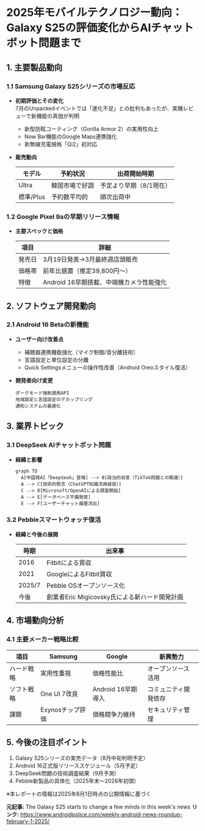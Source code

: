 

# 2025年モバイルテクノロジー動向：Galaxy S25の評価変化からAIチャットボット問題まで

## 1. 主要製品動向
### 1.1 Samsung Galaxy S25シリーズの市場反応
- **初期評価とその変化**  
  7月のUnpackedイベントでは「進化不足」との批判もあったが、実機レビューで新機能の真価が判明
  - 新型防眩コーティング（Gorilla Armor 2）の実用性向上
  - Now Bar機能のGoogle Maps連携強化
  - 新無線充電規格「Qi2」初対応

- **販売動向**  

  | モデル | 予約状況 | 出荷開始時期 |
  |---|---|--|
  | Ultra | 韓国市場で好調 | 予定より早期（8/1現在） |
  | 標準/Plus | 予約数平均的 | 順次出荷中 |

### 1.2 Google Pixel 9aの早期リリース情報
- **主要スペックと価格**  

  | 項目 | 詳細 |
  |---|---|
  | 発売日 | 3月19日発表→3月最終週店頭販売 |
  | 価格帯 | 前年比据置（推定39,800円～） |
  | 特徴 | Android 16早期搭載、中端機カメラ性能強化 |

## 2. ソフトウェア開発動向
### 2.1 Android 16 Betaの新機能
- **ユーザー向け改善点**  
  - 補聴器連携機能強化（マイク制御/音分離技術）
  - 言語設定と単位設定の分離
  - Quick Settingsメニューの操作性改善（Android Oreoスタイル復活）

- **開発者向け変更**  
  ```plaintext
  ダークモード強制適用API
  地域設定と言語設定のデカップリング
  通知システムの最適化
  ```

## 3. 業界トピック
### 3.1 DeepSeek AIチャットボット問題
- **経緯と影響**  
  ```mermaid
  graph TD
    A[中国発AI「DeepSeek」登場] --> B[政治的背景（TikTok問題との関連）]
    A --> C[技術的懸念（ChatGPT知識流用疑惑）]
    C --> D[Microsoft/OpenAIによる調査開始]
    A --> E[データベース不備発覚]
    E --> F[ユーザーチャット履歴流出]
  ```

### 3.2 Pebbleスマートウォッチ復活
- **経緯と今後の展開**  

  | 時期 | 出来事 |
  |---|---|
  | 2016 | Fitbitによる買収 |
  | 2021 | GoogleによるFitbit買収 |
  | 2025/7 | Pebble OSオープンソース化 |
  | 今後 | 創業者Eric Migicovsky氏による新ハード開発計画 |

## 4. 市場動向分析
### 4.1 主要メーカー戦略比較

| 項目 | Samsung | Google | 新興勢力 |
|---|---|---|---|
| ハード戦略 | 実用性重視 | 価格性能比 | オープンソース活用 |
| ソフト戦略 | One UI 7改良 | Android 16早期導入 | コミュニティ開発依存 |
| 課題 | Exynosチップ評価 | 価格競争力維持 | セキュリティ管理 |

## 5. 今後の注目ポイント
1. Galaxy S25シリーズの実売データ（8月中旬判明予定）
2. Android 16正式版リリーススケジュール（5月予定）
3. DeepSeek問題の技術調査結果（9月予測）
4. Pebble新製品の具体化（2025年末～2026年初頭）

※本レポートの情報は2025年8月1日時点の公開情報に基づく

**元記事:** The Galaxy S25 starts to change a few minds in this week's news
**リンク:** https://www.androidpolice.com/weekly-android-news-roundup-february-1-2025/